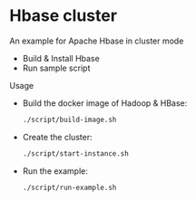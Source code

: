 # Hbase cluster

An example for Apache Hbase in cluster mode

  - Build & Install Hbase
  - Run sample script

Usage

  - Build the docker image of Hadoop & HBase:
    ```sh
    ./script/build-image.sh
    ```
  - Create the cluster:
    ```sh
    ./script/start-instance.sh
    ```
  - Run the example:
    ```sh
    ./script/run-example.sh
    ```
